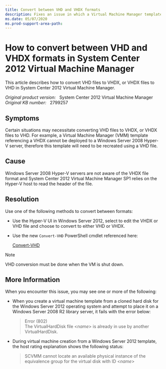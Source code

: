 ```yaml
---
title: Convert between VHD and VHDX formats
description: Fixes an issue in which a Virtual Machine Manager template referencing a VHDX cannot be deployed to a Windows Server 2008 Hyper-V server.
ms.date: 05/07/2020
ms.prod-support-area-path:
---
```

# How to convert between VHD and VHDX formats in System Center 2012 Virtual Machine Manager

This article describes how to convert VHD files to VHDX, or VHDX files to VHD in System Center 2012 Virtual Machine Manager.

_Original product version:_ &nbsp; System Center 2012 Virtual Machine Manager  
_Original KB number:_ &nbsp; 2799257

## Symptoms

Certain situations may necessitate converting VHD files to VHDX, or VHDX files to VHD. For example, a Virtual Machine Manager (VMM) template referencing a VHDX cannot be deployed to a Windows Server 2008 Hyper-V server, therefore this template will need to be recreated using a VHD file.

## Cause

Windows Server 2008 Hyper-V servers are not aware of the VHDX file format and System Center 2012 Virtual Machine Manager SP1 relies on the Hyper-V host to read the header of the file.

## Resolution

Use one of the following methods to convert between formats:

- Use the Hyper-V UI in Windows Server 2012, select to edit the VHDX or VHD file and choose to convert to either VHD or VHDX.
- Use the new `Convert-VHD` PowerShell cmdlet referenced here:

   [Convert-VHD](/powershell/module/hyper-v/convert-vhd?view=win10-ps)

> [!NOTE]
> VHD conversion must be done when the VM is shut down.

## More Information

When you encounter this issue, you may see one or more of the following:

- When you create a virtual machine template from a cloned hard disk for the Windows Server 2012 operating system and attempt to place it on a Windows Server 2008 R2 library server, it fails with the error below:

  > Error (802)  
  > The VirtualHardDisk file <*name*> is already in use by another VirtualHardDisk.

- During virtual machine creation from a Windows Server 2012 template, the host rating explanation shows the following status:

  > SCVMM cannot locate an available physical instance of the equivalence group for the virtual disk with ID <*name*>
